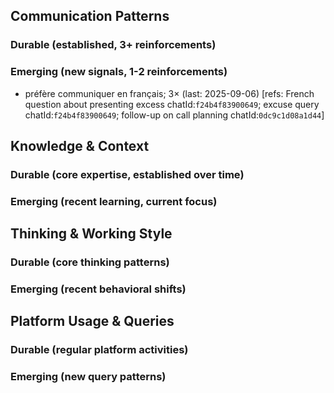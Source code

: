 ## Communication Patterns
### Durable (established, 3+ reinforcements)

### Emerging (new signals, 1-2 reinforcements)
- préfère communiquer en français; 3× (last: 2025-09-06) [refs: French question about presenting excess chatId:`f24b4f83900649`; excuse query chatId:`f24b4f83900649`; follow-up on call planning chatId:`0dc9c1d08a1d44`]

## Knowledge & Context
### Durable (core expertise, established over time)

### Emerging (recent learning, current focus)

## Thinking & Working Style
### Durable (core thinking patterns)

### Emerging (recent behavioral shifts)

## Platform Usage & Queries
### Durable (regular platform activities)

### Emerging (new query patterns)
